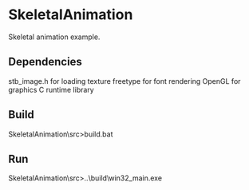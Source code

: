 # SkeletalAnimation
Skeletal animation example.

## Dependencies
stb_image.h for loading texture
freetype for font rendering
OpenGL for graphics
C runtime library

## Build
SkeletalAnimation\src>build.bat

## Run
SkeletalAnimation\src>..\build\win32_main.exe
